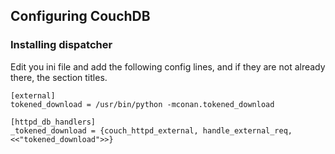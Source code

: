 
## Configuring CouchDB

### Installing dispatcher

Edit you ini file and add the following config lines, and if they are not already there, the section titles.

    [external]
    tokened_download = /usr/bin/python -mconan.tokened_download

    [httpd_db_handlers]
    _tokened_download = {couch_httpd_external, handle_external_req, <<"tokened_download">>}

